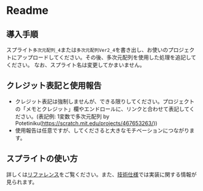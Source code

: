 # Readme

## 導入手順
スプライト`多次元配列_4`または`多次元配列Ver2_4`を書き出し、お使いのプロジェクトにアップロードしてください。その後、多次元配列を使用した処理を追記してください。
なお、スプライト名は変更してかまいません。

## クレジット表記と使用報告
- クレジット表記は強制しませんが、できる限りしてください。プロジェクトの「メモとクレジット」欄やエンドロールに、リンクと合わせて表記してください。(表記例: 1変数で多次元配列 by Potetiniku(https://scratch.mit.edu/projects/467653263/))
- 使用報告は任意ですが、してくださると大きなモチベーションにつながります。

## スプライトの使い方
詳しくは[リファレンス](https://github.com/potetiniku/Scratch/blob/master/1%E5%A4%89%E6%95%B0%E3%81%A7%E5%A4%9A%E6%AC%A1%E5%85%83%E9%85%8D%E5%88%97/%E3%83%AA%E3%83%95%E3%82%A1%E3%83%AC%E3%83%B3%E3%82%B9.md)をご覧ください。また、[技術仕様](https://github.com/potetiniku/Scratch/blob/master/1%E5%A4%89%E6%95%B0%E3%81%A7%E5%A4%9A%E6%AC%A1%E5%85%83%E9%85%8D%E5%88%97/%E6%8A%80%E8%A1%93%E4%BB%95%E6%A7%98.md)では実装に関する情報が見られます。